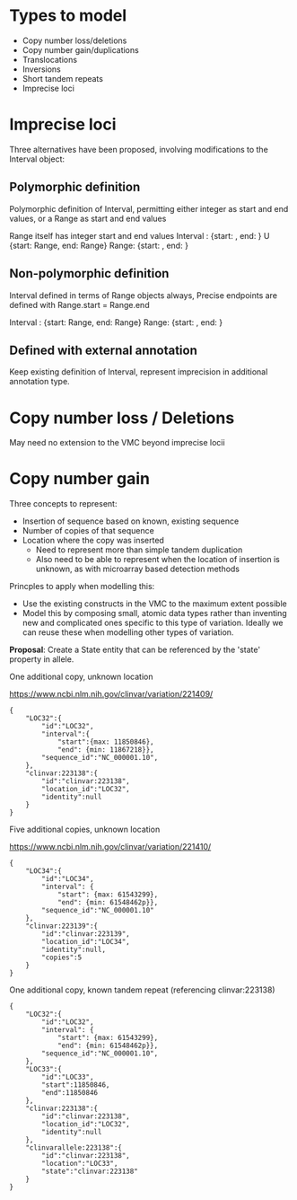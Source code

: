 # Types to model

* Copy number loss/deletions
* Copy number gain/duplications
* Translocations
* Inversions
* Short tandem repeats
* Imprecise loci

# Imprecise loci

Three alternatives have been proposed, involving modifications to the Interval object:

## Polymorphic definition

Polymorphic definition of Interval, permitting either integer as start and end values,
or a Range as start and end values

Range itself has integer start and end values
Interval : {start: <integer>, end: <integer> } U {start: Range, end: Range}
Range: {start: <integer>, end: <integer>}

## Non-polymorphic definition

Interval defined in terms of Range objects always,
Precise endpoints are defined with Range.start = Range.end

Interval : {start: Range, end: Range}
Range: {start: <integer>, end: <integer>}

## Defined with external annotation

Keep existing definition of Interval, represent imprecision in additional annotation type.


# Copy number loss / Deletions

May need no extension to the VMC beyond imprecise locii

# Copy number gain

Three concepts to represent:

* Insertion of sequence based on known, existing sequence
* Number of copies of that sequence
* Location where the copy was inserted
  * Need to represent more than simple tandem duplication
  * Also need to be able to represent when the location of insertion is unknown,
  as with microarray based detection methods
  
Princples to apply when modelling this:

* Use the existing constructs in the VMC to the maximum extent possible
* Model this by composing small, atomic data types rather than inventing new and complicated ones specific to this type of variation. Ideally we can reuse these when modelling other types of variation.

**Proposal**: Create a State entity that can be referenced by the 'state' property in allele.

One additional copy, unknown location

https://www.ncbi.nlm.nih.gov/clinvar/variation/221409/

```
{
    "LOC32":{
        "id":"LOC32",
        "interval":{
            "start":{max: 11850846},
            "end": {min: 11867218}},
        "sequence_id":"NC_000001.10",
    },
    "clinvar:223138":{
        "id":"clinvar:223138",
        "location_id":"LOC32",
        "identity":null
    }
}
```

Five additional copies, unknown location

https://www.ncbi.nlm.nih.gov/clinvar/variation/221410/

```
{
    "LOC34":{
        "id":"LOC34",
        "interval": {
            "start": {max: 61543299},
            "end": {min: 61548462p}},
        "sequence_id":"NC_000001.10"
    },
    "clinvar:223139":{
        "id":"clinvar:223139",
        "location_id":"LOC34",
        "identity":null,
        "copies":5
    }
}
```

One additional copy, known tandem repeat (referencing clinvar:223138)


```
{
    "LOC32":{
        "id":"LOC32",
        "interval": {
            "start": {max: 61543299},
            "end": {min: 61548462p}},
        "sequence_id":"NC_000001.10",
    },
    "LOC33":{
        "id":"LOC33",
        "start":11850846,
        "end":11850846
    },
    "clinvar:223138":{
        "id":"clinvar:223138",
        "location_id":"LOC32",
        "identity":null
    },
    "clinvarallele:223138":{
        "id":"clinvar:223138",
        "location":"LOC33",
        "state":"clinvar:223138"
    }
}
```
